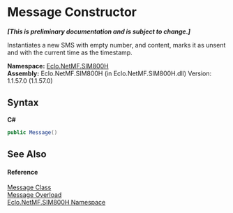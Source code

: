 # Message Constructor 
 _**\[This is preliminary documentation and is subject to change.\]**_

Instantiates a new SMS with empty number, and content, marks it as unsent and with the current time as the timestamp.

**Namespace:**&nbsp;<a href="N_Eclo_NetMF_SIM800H">Eclo.NetMF.SIM800H</a><br />**Assembly:**&nbsp;Eclo.NetMF.SIM800H (in Eclo.NetMF.SIM800H.dll) Version: 1.1.57.0 (1.1.57.0)

## Syntax

**C#**<br />
``` C#
public Message()
```


## See Also


#### Reference
<a href="T_Eclo_NetMF_SIM800H_Message">Message Class</a><br /><a href="Overload_Eclo_NetMF_SIM800H_Message__ctor">Message Overload</a><br /><a href="N_Eclo_NetMF_SIM800H">Eclo.NetMF.SIM800H Namespace</a><br />